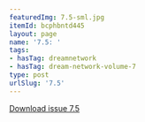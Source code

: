```yaml
---
featuredImg: 7.5-sml.jpg
itemId: bcphbntd445
layout: page
name: '7.5: '
tags:
- hasTag: dreamnetwork
- hasTag: dream-network-volume-7
type: post
urlSlug: '7.5'
---
```

<a href="../files/pdfs/Volume_7/7.5-Dream-Network-Bulletin_Volume-7-Number-5.pdf" download="">Download issue 7.5</a>